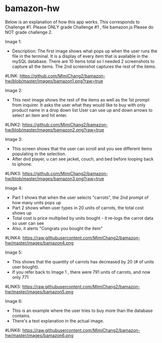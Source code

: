 # bamazon-hw

Below is an explanation of how this app works. This corresponds to Challenge #1.
Please ONLY grade Challenge #1 , file bamazon.js
Please do NOT grade challenge 2.

Image 1:

* Description: The first image shows what pops up when the user runs the file in the terminal.
It is a display of every item that is available in the mySQL database.
There are 10 items total so I needed 2 screenshots to capture all the items.
The 2nd screenshot captures the rest of the items.

#LINK: https://github.com/MimiChang2/bamazon-hw/blob/master/images/bamazon1.png?raw=true

Image 2:
* This next image shows the rest of the items as well as the 1st prompt from inquirer.
It asks the user what they would like to buy with only product name in a drop down list
User can use up and down arrows to select an item and hit enter.

#LINK2: https://github.com/MimiChang2/bamazon-hw/blob/master/images/bamazon2.png?raw=true

Image 3:
* This screen shows that the user can scroll and you see different items populating in the selection.
* After dvd player, u can see jacket, couch, and bed before looping back to iphone.

#LINK3: https://github.com/MimiChang2/bamazon-hw/blob/master/images/bamazon3.png?raw=true

Image 4:
* Part 1 shows that when the user selects "carrots", the 2nd prompt of how many units pops up
* Part 2 shows when user types in 20 units of carrots, the total cost shows up
* Total cost is price multiplied by units bought - it re-logs the carrot data so user can see
* Also, it alerts "Congrats you bought the item"

#LINK4: https://raw.githubusercontent.com/MimiChang2/bamazon-hw/master/images/bamazon4.png

Image 5:
* This shows that the quantity of carrots has decreased by 20 (# of units user bought).
* If you refer back to Image 1 , there were 791 units of carrots, and now only 771

#LINK5: https://raw.githubusercontent.com/MimiChang2/bamazon-hw/master/images/bamazon5.png

Image 6:
* This is an example where the user tries to buy more than the database contains.
* There's a text explanation in the actual image.

#LINK6: https://raw.githubusercontent.com/MimiChang2/bamazon-hw/master/images/bamazon6.png